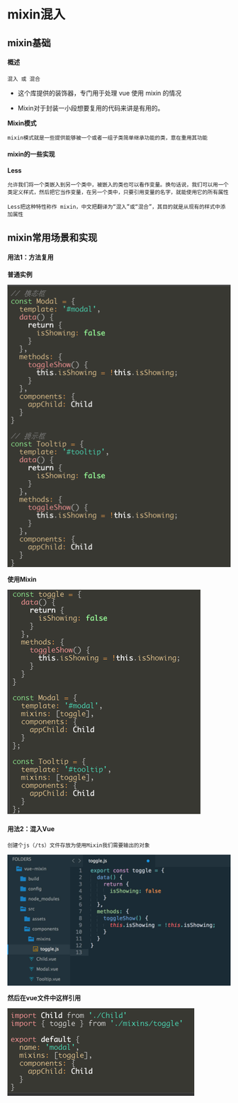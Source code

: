 # mixin混入

## mixin基础

#### 概述

	混入 或 混合

* 这个库提供的装饰器，专门用于处理 vue 使用 mixin 的情况

* Mixin对于封装一小段想要复用的代码来讲是有用的。

**Mixin模式**

	mixin模式就是一些提供能够被一个或者一组子类简单继承功能的类，意在重用其功能

#### mixin的一些实现

**Less**

	允许我们将一个类嵌入到另一个类中，被嵌入的类也可以看作变量。换句话说，我们可以用一个类定义样式，然后把它当作变量，在另一个类中，只要引用变量的名字，就能使用它的所有属性

	Less把这种特性称作 mixin，中文把翻译为“混入”或“混合”，其目的就是从现有的样式中添加属性

## mixin常用场景和实现

#### 用法1：方法复用

**普通实例**

![mixin简单实现](../../images/Vue/mixin_demo.png)

**使用Mixin**

![mixin使用](../../images/Vue/mixin_demo_use.png)

#### 用法2：混入Vue

	创建个js（/ts）文件存放为使用Mixin我们需要输出的对象

![mixin toggle示例](../../images/Vue/mixin_toggle.png)

**然后在vue文件中这样引用**

![toggle混入vue](../../images/Vue/mixin_toggle混入.png)
